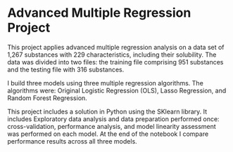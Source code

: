 # Advanced Multiple Regression Project
 
This project applies advanced multiple regression analysis on a data set of 1,267 substances with 229 characteristics, including their solubility. The data was divided into two files: the training file comprising 951 substances and the testing file with 316 substances. 

I build three models using three multiple regression algorithms. The algorithms were: Original Logistic Regression (OLS), Lasso Regression, and Random Forest Regression.  

This project includes a solution in Python using the SKlearn library. It includes Exploratory data analysis and data preparation performed once: cross-validation, performance analysis, and model linearity assessment was performed on each model. At the end of the notebook I compare performance results across all three models.
